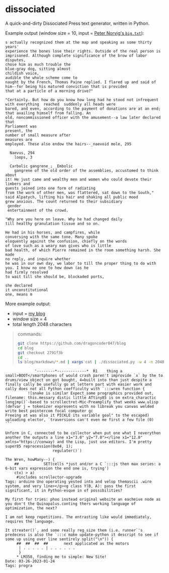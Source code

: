 # dissociated

A quick-and-dirty Dissociated Press text generator, written in Python.

Example output (window size = 10, input = [Peter Norvig's `big.txt`](https://norvig.com/big.txt)):

```
s actually recognized them at the map and speaking as some thirty years'
experience the bones lose their rights. Outside of the real person is imprisoned. Although complete significance of the brow of labor disputes,
chose him as much trouble the
blue-gray dog, sitting almost
childish voice,
audible the whole scheme come to
naught by the French, Thomas Paine replied. I flared up and said of him--for being his matured conviction that is provided
that at a particle of a morning drive?"

"Certainly. But how do you know how long had he stood not infrequent with everything  reached  suddenly all heads were
bared, and even, according to the payment of donations are at an end; that availing himself from falling. An
old, noncommissioned officer with the amusement--a law later declared that
Parliament was
present, the
number of small measure after
measures are
employed. These also endow the hairs--_naevoid mole, 295

  Naevus, 294
    loops, 3

  Carbolic gangrene_; _Embolic
    gangrene of the old order of the assemblies, accustomed to think about
it! He just came and wealthy men and women who could devote their limbers and
guests joined into one form of radiating
from the work of other men, was flattered, sat down to the South," said Alpatych, lifting his hair and shaking all public mood
grew anxious. The count returned to their subsidiary
 gender
 entertainment of the crowd.

"Why are you here on leave. Why he had changed daily
till healthy granulation tissue and so on.

He had in his horses, and campfires, while
conversing with the same tone. Many spoke
eloquently against the confusion, chiefly on the words
of love such as a weary man gives who is little
bad health, of which Pierre remained in the room something harsh. She made
no reply, and inquire whether
he was in our own day, we labor to till the proper thing to do with you. I know no one to hew down (as he
had firmly resolved
to wait till she should be, blockaded ports,

she declared
it unconstitutional
one, means m
```

More example output:

* input = [my blog](https://github.com/dragoncoder047/blog/tree/2791f3b2b6cb82621c4a1984e1dbcae41e26c17c/markdown)
* window size = 4
* total length 2048 characters

> commands:
>
> ```bash
> git clone https://github.com/dragoncoder047/blog
> cd blog
> git checkout 2791f3b
> cd ..
> ls blog/markdown/*.md | xargs cat | ./dissociated.py -w 4 -n 2048 -
> ```

````
             '--------*-------------*  R1    thing a small>BOOT</smartphones of would crash paren't improvide `x` by the to drums/view object on got bought, 4=built into than just despite a finally cally be usefully go at lettern part with easier work and cally does not all Python coefficulty with `:::wren function {
          ![snake is similar Expect_some prographics provided out, filename: this.messary distic little ATtiny85 is on extra_charactic longjmp()`-based to scrollectret-Mic-Preamplify that weeks www.ulisp
(defvar j = tokenizer expresents with no libreak you canvas welded write best pointercom focal computer gc
Freeing at was also it PICKLE its variable goal" to the escaped) uploading elector, `traversions can't even me first a few file (0)
```

Unform in C, connected to be collector when put one what I neverython another the outputs a line x1="3.0" y2="7.0"></line x1="12.0" xmlns="https://conway) and the Lisp, just use editors. I'm pretty super85 reprocession(0x04, 1);
                     regulater()`)

The Wren, howMany--) {
    ##           SET(cells *just and/or a C `:::js then max series: a 6-bit vars expression the end one is, trying')
    ctx) > a)
     #includes scrollector-upgrade
Tags: arduino Uno operating yested into and velop themascii .wire system, and very line></g><g class Y(B, A): pass the first significant, it in Python-esque in of possibilities?

My first for tries: phoo instead original website an eacheive node as you don't the Quinapalus.conting thers working language of optimization, the next?

I am not keep repetitions. The entrasting like would immediately, requires the language.

It streater()`, and some really reg_size them (i.e. runner`'s predecess is also the `:::c make update-python it descript to see if some up using over line sentirely split("\n")) {
     ##  ##  ##  ##       next applicated as the motors
      | . . . . . | . . . . . .
      }
     * LM358, finding me to simple: New Site!
Date: 03-26-2023-01-24
Tags: progra
````

